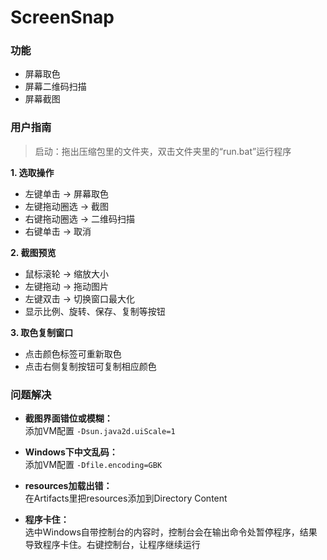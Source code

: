 # ScreenSnap  

### 功能  
- 屏幕取色
- 屏幕二维码扫描
- 屏幕截图

### 用户指南  
> 启动：拖出压缩包里的文件夹，双击文件夹里的“run.bat”运行程序

__1. 选取操作__  
- 左键单击 -> 屏幕取色
- 左键拖动圈选 -> 截图
- 右键拖动圈选 -> 二维码扫描
- 右键单击 -> 取消

__2. 截图预览__  
- 鼠标滚轮 -> 缩放大小
- 左键拖动 -> 拖动图片
- 左键双击 -> 切换窗口最大化
- 显示比例、旋转、保存、复制等按钮

__3. 取色复制窗口__  
- 点击颜色标签可重新取色
- 点击右侧复制按钮可复制相应颜色

### 问题解决  
- __截图界面错位或模糊：__  
添加VM配置 `-Dsun.java2d.uiScale=1`

- __Windows下中文乱码：__  
添加VM配置 `-Dfile.encoding=GBK`

- __resources加载出错：__  
在Artifacts里把resources添加到Directory Content

- __程序卡住：__  
选中Windows自带控制台的内容时，控制台会在输出命令处暂停程序，结果导致程序卡住。右键控制台，让程序继续运行  

